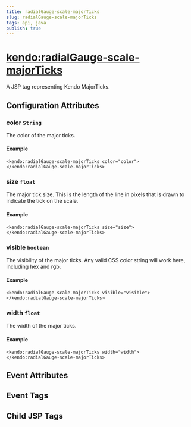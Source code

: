 ```yaml
---
title: radialGauge-scale-majorTicks
slug: radialGauge-scale-majorTicks
tags: api, java
publish: true
---
```


# <kendo:radialGauge-scale-majorTicks>
A JSP tag representing Kendo MajorTicks.

## Configuration Attributes


### color `String`

The color of the major ticks.

#### Example
    <kendo:radialGauge-scale-majorTicks color="color">
    </kendo:radialGauge-scale-majorTicks>
    

### size `float`

The major tick size.
This is the length of the line in pixels that is drawn to indicate the tick on the scale.

#### Example
    <kendo:radialGauge-scale-majorTicks size="size">
    </kendo:radialGauge-scale-majorTicks>
    

### visible `boolean`

The visibility of the major ticks.
Any valid CSS color string will work here, including hex and rgb.

#### Example
    <kendo:radialGauge-scale-majorTicks visible="visible">
    </kendo:radialGauge-scale-majorTicks>
    

### width `float`

The width of the major ticks.

#### Example
    <kendo:radialGauge-scale-majorTicks width="width">
    </kendo:radialGauge-scale-majorTicks>
    

## Event Attributes


## Event Tags


## Child JSP Tags


